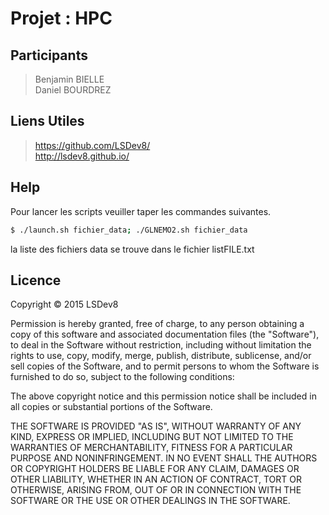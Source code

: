 Projet : HPC
============

Participants
------------

> Benjamin BIELLE     
> Daniel BOURDREZ     

Liens Utiles
------------

> https://github.com/LSDev8/     
> http://lsdev8.github.io/     

Help
----

Pour lancer les scripts veuiller taper les commandes suivantes.

```sh
$ ./launch.sh fichier_data; ./GLNEMO2.sh fichier_data
```
la liste des fichiers data se trouve dans le fichier listFILE.txt

Licence
-------

Copyright © 2015 LSDev8

Permission is hereby granted, free of charge, to any person obtaining a copy of this software and associated documentation files (the "Software"), to deal in the Software without restriction, including without limitation the rights to use, copy, modify, merge, publish, distribute, sublicense, and/or sell copies of the Software, and to permit persons to whom the Software is furnished to do so, subject to the following conditions:

The above copyright notice and this permission notice shall be included in all copies or substantial portions of the Software.

THE SOFTWARE IS PROVIDED "AS IS", WITHOUT WARRANTY OF ANY KIND, EXPRESS OR IMPLIED, INCLUDING BUT NOT LIMITED TO THE WARRANTIES OF MERCHANTABILITY, FITNESS FOR A PARTICULAR PURPOSE AND NONINFRINGEMENT. IN NO EVENT SHALL THE AUTHORS OR COPYRIGHT HOLDERS BE LIABLE FOR ANY CLAIM, DAMAGES OR OTHER LIABILITY, WHETHER IN AN ACTION OF CONTRACT, TORT OR OTHERWISE, ARISING FROM, OUT OF OR IN CONNECTION WITH THE SOFTWARE OR THE USE OR OTHER DEALINGS IN THE SOFTWARE.
